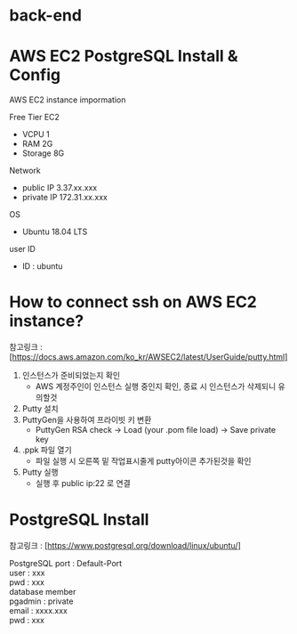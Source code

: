 # back-end

# AWS EC2 PostgreSQL Install & Config

AWS EC2 instance impormation

Free Tier EC2
* VCPU 1
* RAM 2G
* Storage 8G
    
Network    
* public IP 3.37.xx.xxx    
* private IP 172.31.xx.xxx

OS    
* Ubuntu 18.04 LTS    
    
user ID    
* ID : ubuntu     

# How to connect ssh on AWS EC2 instance?
참고링크 : [https://docs.aws.amazon.com/ko_kr/AWSEC2/latest/UserGuide/putty.html]

1. 인스턴스가 준비되었는지 확인  
    * AWS 계정주인이 인스턴스 실행 중인지 확인, 종료 시 인스턴스가 삭제되니 유의할것
2. Putty 설치
3. PuttyGen을 사용하여 프라이빗 키 변환    
    * PuttyGen RSA check -> Load (your .pom file load) -> Save private key
4. .ppk 파일 열기
    * 파일 실행 시 오른쪽 밑 작업표시줄게 putty아이콘 추가된것을 확인
5. Putty 실행
    * 실행 후 public ip:22 로 연결

# PostgreSQL Install
참고링크 : [https://www.postgresql.org/download/linux/ubuntu/]

PostgreSQL port : Default-Port    
user : xxx      
pwd : xxx     
database member    
pgadmin : private    
email : xxxx.xxx    
pwd : xxx    
